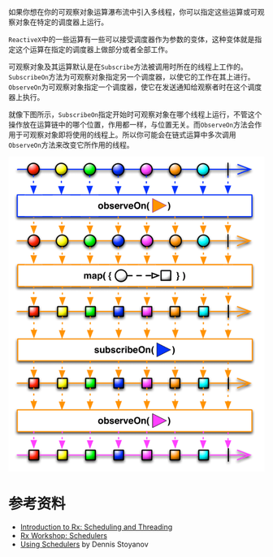 如果你想在你的可观察对象运算瀑布流中引入多线程，你可以指定这些运算或可观察对象在特定的调度器上运行。


`ReactiveX`中的一些运算有一些可以接受调度器作为参数的变体，这种变体就是指定这个运算在指定的调度器上做部分或者全部工作。

可观察对象及其运算默认是在`Subscribe`方法被调用时所在的线程上工作的。`SubscribeOn`方法为可观察对象指定另一个调度器，以使它的工作在其上进行。`ObserveOn`为可观察对象指定一个调度器，使它在发送通知给观察者时在这个调度器上执行。

就像下图所示，`SubscribeOn`指定开始时可观察对象在哪个线程上运行，不管这个操作放在运算链中的哪个位置，作用都一样，与位置无关。而`ObserveOn`方法会作用于可观察对象即将使用的线程上。所以你可能会在链式运算中多次调用`ObserveOn`方法来改变它所作用的线程。

![scheduler](/reactiveX/images/scheduler.png)

# 参考资料

- [Introduction to Rx: Scheduling and Threading](http://www.introtorx.com/Content/v1.0.10621.0/15_SchedulingAndThreading.html)
- [Rx Workshop: Schedulers](http://channel9.msdn.com/Series/Rx-Workshop/Rx-Workshop-Schedulers)
- [Using Schedulers](http://xgrommx.github.io/rx-book/content/getting_started_with_rxjs/scheduling_and_concurrency.html) by Dennis Stoyanov



